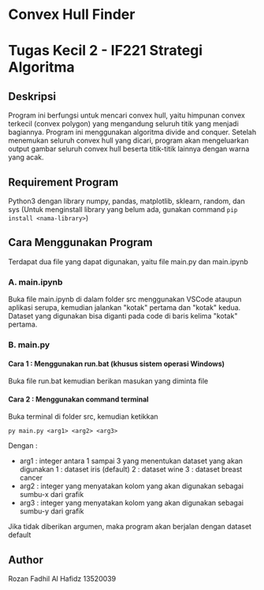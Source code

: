 # Convex Hull Finder
# Tugas Kecil 2 - IF221 Strategi Algoritma

## Deskripsi
Program ini berfungsi untuk mencari convex hull, yaitu himpunan convex terkecil (convex polygon) yang mengandung seluruh titik yang menjadi bagiannya. Program ini menggunakan algoritma divide and conquer. Setelah menemukan seluruh convex hull yang dicari, program akan mengeluarkan output gambar seluruh convex hull beserta titik-titik lainnya dengan warna yang acak.

## Requirement Program
Python3 dengan library numpy, pandas, matplotlib, sklearn, random, dan sys
(Untuk menginstall library yang belum ada, gunakan command `pip install <nama-library>`)

## Cara Menggunakan Program
Terdapat dua file yang dapat digunakan, yaitu file main.py dan main.ipynb

### A. main.ipynb
Buka file main.ipynb di dalam folder src menggunakan VSCode ataupun aplikasi serupa, kemudian jalankan "kotak" pertama dan "kotak" kedua. Dataset yang digunakan bisa diganti pada code di baris kelima "kotak" pertama.

### B. main.py

#### Cara 1 : Menggunakan run.bat (khusus sistem operasi Windows)
Buka file run.bat kemudian berikan masukan yang diminta file

#### Cara 2 : Menggunakan command terminal
Buka terminal di folder src, kemudian ketikkan
```
py main.py <arg1> <arg2> <arg3>
```
Dengan :
- arg1 : integer antara 1 sampai 3 yang menentukan dataset yang akan digunakan
    1 : dataset iris (default)
    2 : dataset wine
    3 : dataset breast cancer
- arg2 : integer yang menyatakan kolom yang akan digunakan sebagai sumbu-x dari grafik
- arg3 : integer yang menyatakan kolom yang akan digunakan sebagai sumbu-y dari grafik

Jika tidak diberikan argumen, maka program akan berjalan dengan dataset default

## Author
Rozan Fadhil Al Hafidz
13520039

